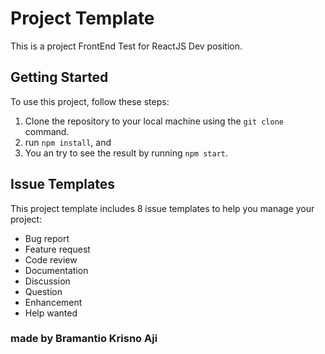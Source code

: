 # Project Template

This is a project FrontEnd Test for ReactJS Dev position.

## Getting Started

To use this project, follow these steps:

1. Clone the repository to your local machine using the `git clone` command.
2. run `npm install`, and
3. You an try to see the result by running `npm start`.

## Issue Templates

This project template includes 8 issue templates to help you manage your project:

- Bug report
- Feature request
- Code review
- Documentation
- Discussion
- Question
- Enhancement
- Help wanted

### made by Bramantio Krisno Aji